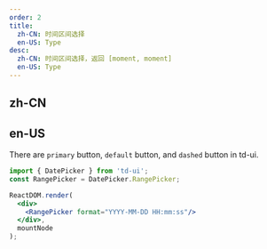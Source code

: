 ```yaml
---
order: 2
title:
  zh-CN: 时间区间选择
  en-US: Type
desc:
  zh-CN: 时间区间选择，返回 [moment, moment]
  en-US: Type
---
```


## zh-CN

## en-US

There are `primary` button, `default` button, and `dashed` button in td-ui.

```jsx
import { DatePicker } from 'td-ui';
const RangePicker = DatePicker.RangePicker;

ReactDOM.render(
  <div>
    <RangePicker format="YYYY-MM-DD HH:mm:ss"/>
  </div>,
  mountNode
);
```
<style>
.td-btn {
  margin: 5px;
}
</style>
